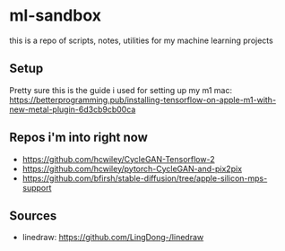 # ml-sandbox

this is a repo of scripts, notes, utilities for my machine learning projects

## Setup

Pretty sure this is the guide i used for setting up my m1 mac: https://betterprogramming.pub/installing-tensorflow-on-apple-m1-with-new-metal-plugin-6d3cb9cb00ca


## Repos i'm into right now
- https://github.com/hcwiley/CycleGAN-Tensorflow-2
- https://github.com/hcwiley/pytorch-CycleGAN-and-pix2pix
- https://github.com/bfirsh/stable-diffusion/tree/apple-silicon-mps-support

## Sources

- linedraw: https://github.com/LingDong-/linedraw